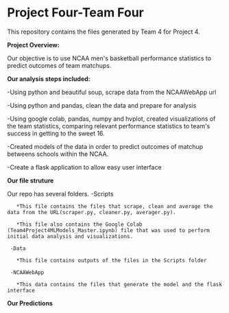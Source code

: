 # Project Four-Team Four

This repository contains the files generated by Team 4 for Project 4.

**Project Overview:**

Our objective is to use NCAA men's basketball performance statistics to predict outcomes of team matchups.

**Our analysis steps included:**

  -Using python and beautiful soup, scrape data from the NCAAWebApp url
  
  -Using python and pandas, clean the data and prepare for analysis
  
  -Using google colab, pandas, numpy and hvplot, created visualizations of the team statistics, comparing relevant performance statistics to team's success in getting to the sweet 16.
  
  -Created models of the data in order to predict outcomes of matchup betweens schools within the NCAA.
  
  -Create a flask application to allow easy user interface
  
 **Our file struture**
 
   Our repo has several folders.
     -Scripts
     
       *This file contains the files that scrape, clean and average the data from the URL(scraper.py, cleaner.py, averager.py).
       
       *This file also contains the Google Colab (Team4Project4MLModels_Master.ipynb) file that was used to perform initial data analysis and visualizations.
       
     -Data
     
       *This file contains outputs of the files in the Scripts folder
       
     -NCAAWebApp
     
       *This data contains the files that generate the model and the flask interface
       
   **Our Predictions**
       

     

